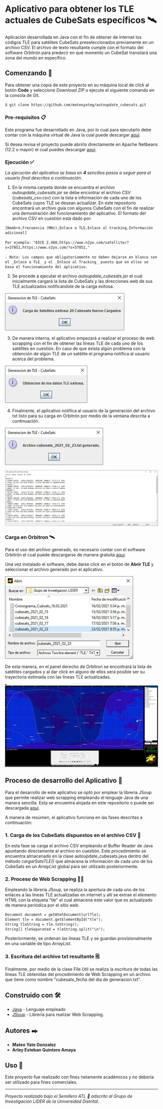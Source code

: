 # Aplicativo para obtener los TLE actuales de CubeSats específicos 🛰️

Aplicación desarrollada en Java con el fin de obtener de internet los códigos TLE para satélites CubeSats preseleccionados previamente en un archivo CSV. El archivo de texto resultante cumple con el formato del software Orbitrón para predecir en qué momento un CubeSat transitará una zona del mundo en específico.

## Comenzando 🚀

Para obtener una copia de este proyecto en su máquina local de click al botón **Code** y seleccione *Download ZIP* o ejecute el siguiente comando en la consola de Git.

```
$ git clone https://github.com/mateoyateg/autoupdate_cubesats.git
```
### Pre-requisitos 📋

Este programa fue desarrollado en Java, por lo cual para ejecutarlo debe contar con la máquina virtual de Java la cual puede descargar [aquí](https://www.java.com/es/download/ie_manual.jsp).

Si desea revisa el proyecto puede abrirlo directamente en Apache Netbeans (12.2 o mayor) el cual puedes descargar [aquí](https://netbeans.apache.org/download/index.html).

### Ejecución ✅

_La ejecución del aplicativo se basa en **4** sencillos pasos a seguir para el usuario final descritos a continuación._

1. En la misma carpeta donde se encuentra el archivo _autoupdate_cubesats.jar_ se debe encontrar el archivo CSV (_cubesats_csv.csv_) con la lista e información de cada uno de los CubeSats cuyos TLE se desean actualizar. En este repositorio encontrará un archivo guía con algunos CubeSats con el fin de realizar una demostración del funcionamiento del aplicativo. El formato del archivo CSV en cuestión está dado por: 

```
[Nombre,Frecuencia (MHz),Enlace a TLE,Enlace al tracking,Información adicional]

Por ejemplo: "DICE 2,460,https://www.n2yo.com/satellite/?s=37852,https://www.n2yo.com/?s=37852,"

- Nota: Los campos que obligatoriamente no deben dejarse en blanco son el _Enlace a TLE_ y el _Enlace al Tracking_ puesto que en ellos se basa el funcionamiento del aplicativo. 
```

2. Se procede a ejecutar el archivo _autoupdate_cubesats.jar_ el cual inicialmente cargará la lista de CubeSats y las direcciones web de sus TLE actualizados notificandole de la carga exitosa.

![Carga Cubesats](https://github.com/mateoyateg/autoupdate_cubesats/blob/main/img/img1.jpg)

3. De manera interna, el aplicativo empezará a realizar el proceso de web scrapping con el fin de obtener las líneas TLE de cada uno de los satélites en cuestión. En caso de que exista algún problema con la obtención de algún TLE de un satélite el programa notifica al usuario acerca del problema. 

![Obtención exitosa](https://github.com/mateoyateg/autoupdate_cubesats/blob/main/img/img2.jpg)

4. Finalmente, el aplicativo notifica al usuario de la generación del archivo txt listo para su carga en Orbitrón por medio de la ventana descrita a continuación.

![Generacion de Archivo](https://github.com/mateoyateg/autoupdate_cubesats/blob/main/img/img3.jpg)

![Archivo txt resultante](https://github.com/mateoyateg/autoupdate_cubesats/blob/main/img/img4.jpg)

### Carga en Orbitron 🛰️

Para el uso del archivo generado, es necesario contar con el software Orbitrón el cual puede descargarse de manera gratuita [aquí](http://www.stoff.pl/downloads.php).

Una vez instalado el software, debe darse click en el botón de **Abrir TLE** y seleccionar el archivo generado por el aplicativo.

![Carga Orbitron](https://github.com/mateoyateg/autoupdate_cubesats/blob/main/img/img5.jpg)

De esta manera, en el panel derecho de Orbitron se encontrará la lista de satélites cargados y al dar click en alguno de ellos será posible ser su trayectoria estimada con las líneas TLE actualizadas.

![Pantalla Orbitron](https://github.com/mateoyateg/autoupdate_cubesats/blob/main/img/img6.jpg)

## Proceso de desarrollo del Aplicativo 🔧

Para el desarrollo de este aplicativo se optó por emplear la libreria JSoup que permite realizar web scrapping empleando el lenguaje Java de una manera sencilla. Esta se encuentra alojada en este repositorio o puede ser descargada [aquí](https://jsoup.org/download).

A manera de resúmen, el aplicativo funciona en las fases descritas a continuación:

### 1. Carga de los CubeSats dispuestos en el archivo CSV 📂

En esta fase se carga el archivo CSV empleando el Buffer Reader de Java apuntando directamente al archivo en cuestión. Este procedimiento se encuentra almacenado en la clase autoupdate_cubesats.java dentro del método _cargarSatsTLE()_ que almacena la información de cada uno de los CubeSats en un _ArrayList_ global para ser utilizado posteriormente.


### 2. Proceso de Web Scrapping 🕵🏻

Empleando la librería JSoup, se realiza la apertura de cada uno de los enlaces a las líneas TLE actualizadas en internet y allí se extrae el elemento HTML con la etiqueta "tle" el cual almacena este valor que es actualizado de manera periódica por el sitio web.

```
Document document = getHtmlDocument(urlTle);
Element tle = document.getElementById("tle");
String tleString = tle.toString();
String[] tleSeparated = tleString.split("\n");
```

Posteriormente, se ordenan las líneas TLE y se guardan provisionalmente en una variable de tipo _ArrayList_.

### 3. Escritura del archivo txt resultante 🗒️

Finalmente, por medio de la clase File Util se realiza la escritura de todas las líneas TLE obtenidas del procedimiento de Web Scrapping en un archivo que tiene como nombre "cubesats_fecha del dia de generacion.txt".

## Construido con 🛠️

* [Java](https://www.java.com/es/download/ie_manual.jsp) - Lenguaje empleado
* [JSoup](https://jsoup.org/download) - Librería para realizar Web Scrapping.

## Autores ✒️

* **Mateo Yate Gonzalez**
* **Arley Esteban Quintero Amaya**

## Uso 📄

Este proyecto fue realizado con fines netamente académicos y no debería ser utilizado para fines comerciales.

---
_Proyecto realizado bajo el Semillero ATL 🚀 adscrito al Grupo de Investigación LIDER de la Universidad Distrital._
